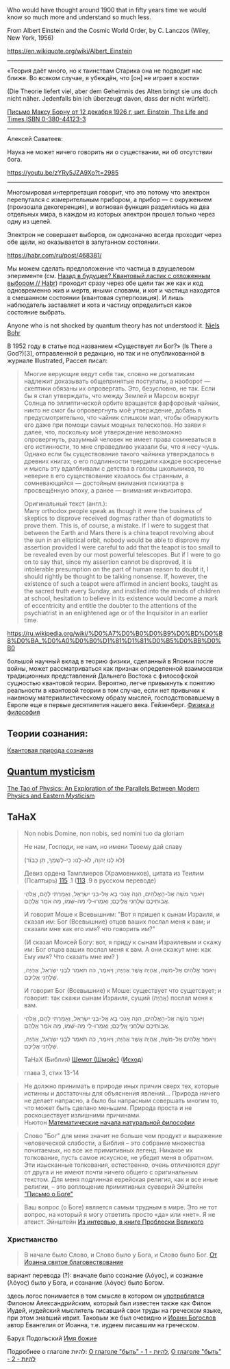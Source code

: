 
Who would have thought around 1900 that in fifty years time we would know so much more and understand so much less.

From Albert Einstein and the Cosmic World Order, by C. Lanczos (Wiley, New York, 1956)

https://en.wikiquote.org/wiki/Albert_Einstein 

---------------------------------

«Теория даёт много, но к таинствам Старика она не подводит нас ближе. Во всяком случае, я убеждён, что [он] не играет в кости» 

(Die Theorie liefert viel, aber dem Geheimnis des Alten bringt sie uns doch nicht näher. Jedenfalls bin ich überzeugt davon, dass der nicht würfelt). 

[Письмо Максу Борну от 12 декабря 1926 г, цит. Einstein, The Life and Times ISBN 0-380-44123-3](https://ru.wikipedia.org/wiki/%D0%9F%D1%80%D0%B8%D0%BD%D1%86%D0%B8%D0%BF_%D0%BD%D0%B5%D0%BE%D0%BF%D1%80%D0%B5%D0%B4%D0%B5%D0%BB%D1%91%D0%BD%D0%BD%D0%BE%D1%81%D1%82%D0%B8#%D0%98%D0%BD%D1%82%D0%B5%D1%80%D0%BF%D1%80%D0%B5%D1%82%D0%B0%D1%86%D0%B8%D0%B8)

--------------------------------

Алексей Саватеев: 

Наука не может ничего говорить ни о существании, ни об отсутствии бога. 

https://youtu.be/zYRy5JZA9Xo?t=2985

-------------------------------

Многомировая интерпретация говорит, что это потому что электрон перепутался с измерительным прибором, а прибор — с окружением (произошла декогеренция), и волновая функция разделилась на два отдельных мира, в каждом из которых электрон прошел только через одну из щелей. 

Электрон не совершает выборов, он однозначно всегда проходит через обе щели, но оказывается в запутанном состоянии. 


https://habr.com/ru/post/468381/ 

Мы можем сделать предположение что частица в двущелевом эперименте (см. [Назад в будущее? Квантовый ластик с отложенным выбором // Habr](https://habr.com/ru/post/468381/)) проходит сразу через обе щели так же как и код одновременно жив и мертв, иными словами, и кот и частица находятся в смешанном состоянии (квантовая суперпозиция). И лишь наблюдатель заставляет и кота и частицу определиться какое состояние выбрать. 

Anyone who is not shocked by quantum theory has not understood it.
    [Niels Bohr](https://en.wikiquote.org/wiki/Niels_Bohr) 
    
 В 1952 году в статье под названием «Существует ли Бог?» (Is There a God?)[3], отправленной в редакцию, но так и не опубликованной в журнале Illustrated, Рассел писал:
 
   > Многие верующие ведут себя так, словно не догматикам надлежит доказывать общепринятые постулаты, а наоборот — скептики обязаны их опровергать. Это, безусловно, не так. Если бы я стал утверждать, что между Землей и Марсом вокруг Солнца по эллиптической орбите вращается фарфоровый чайник, никто не смог бы опровергнуть моё утверждение, добавь я предусмотрительно, что чайник слишком мал, чтобы обнаружить его даже при помощи самых мощных телескопов. Но заяви я далее, что, поскольку моё утверждение невозможно опровергнуть, разумный человек не имеет права сомневаться в его истинности, то мне справедливо указали бы, что я несу чушь. Однако если бы существование такого чайника утверждалось в древних книгах, о его подлинности твердили каждое воскресенье и мысль эту вдалбливали с детства в головы школьников, то неверие в его существование казалось бы странным, а сомневающийся — достойным внимания психиатра в просвещённую эпоху, а ранее — внимания инквизитора.
> 
   > Оригинальный текст (англ.):      
   > Many orthodox people speak as though it were the business of skeptics to disprove received dogmas rather than of dogmatists to prove them. This is, of course, a mistake. If I were to suggest that between the Earth and Mars there is a china teapot revolving about the sun in an elliptical orbit, nobody would be able to disprove my assertion provided I were careful to add that the teapot is too small to be revealed even by our most powerful telescopes. But if I were to go on to say that, since my assertion cannot be disproved, it is intolerable presumption on the part of human reason to doubt it, I should rightly be thought to be talking nonsense. If, however, the existence of such a teapot were affirmed in ancient books, taught as the sacred truth every Sunday, and instilled into the minds of children at school, hesitation to believe in its existence would become a mark of eccentricity and entitle the doubter to the attentions of the psychiatrist in an enlightened age or of the Inquisitor in an earlier time.

https://ru.wikipedia.org/wiki/%D0%A7%D0%B0%D0%B9%D0%BD%D0%B8%D0%BA_%D0%A0%D0%B0%D1%81%D1%81%D0%B5%D0%BB%D0%B0

большой научный вклад  в  теорию  физики, сделанный в Японии
после  войны,  может  рассматриваться  как признак определенной  взаимосвязи
традиционных представлений
     Дальнего Востока с  философской  сущностью квантовой теории.  Вероятно,
легче привыкнуть к понятию реальности в квантовой теории в том  случае, если
нет привычки к наивному материалистическому образу мыслей, господствовавшему
в Европе еще в первые десятилетия нашего века.
    Гейзенберг. [Физика и философия](http://lib.ru/FILOSOF/GEJZENBERG/physicsandphilosophy.txt)

## Теории сознания: 

[Квантовая природа сознания](https://ru.wikipedia.org/wiki/%D0%9A%D0%B2%D0%B0%D0%BD%D1%82%D0%BE%D0%B2%D0%BE%D0%B5_%D1%81%D0%BE%D0%B7%D0%BD%D0%B0%D0%BD%D0%B8%D0%B5)

## [Quantum mysticism](https://en.wikipedia.org/wiki/Quantum_mysticism)

[The Tao of Physics: An Exploration of the Parallels Between Modern Physics and Eastern Mysticism](https://en.wikipedia.org/wiki/The_Tao_of_Physics) 

## ТаНаХ 


> Non nobis Domine, non nobis, sed nomini tuo da gloriam
>
> Не нам, Господи, не нам, но имени Твоему дай славу
>
> (לֹא לָנוּ יְהוָה, לֹא-לָנוּ: כִּי-לְשִׁמְךָ, תֵּן כָּבוֹד)
> 
> Девиз ордена Тамплиеров (Храмовников), 
> цитата из Теилим (Псалтырь) [115](http://www.mechon-mamre.org/p/pt/pt26b5.htm) .1 ([113](https://ru.wikisource.org/wiki/%D0%9F%D1%81%D0%B0%D0%BB%D1%82%D0%B8%D1%80%D1%8C#%D0%9F%D1%81%D0%B0%D0%BB%D0%BE%D0%BC_113) .9 в русском переводе)

> וַיֹּאמֶר מֹשֶׁה אֶל-הָאֱלֹהִים, הִנֵּה אָנֹכִי בָא אֶל-בְּנֵי יִשְׂרָאֵל, וְאָמַרְתִּי לָהֶם, אֱלֹהֵי אֲבוֹתֵיכֶם שְׁלָחַנִי אֲלֵיכֶם; וְאָמְרוּ-לִי מַה-שְּׁמוֹ, מָה אֹמַר אֲלֵהֶם.
> 
> И говорит Моше к Всевышним: "Вот я пришел к сынам Израиля, и сказал им: Бог (Всевышние) отцов ваших послал меня к вам; и сказали мне как его имя? что говорить им?"
>
> (И сказал Моисей Богу: вот, я приду к сынам Израилевым и скажу им: Бог отцов ваших послал меня к вам. А они скажут мне: как Ему имя? Что сказать мне им? )
>
> וַיֹּאמֶר אֱלֹהִים אֶל-מֹשֶׁה, אֶהְיֶה אֲשֶׁר אֶהְיֶה; וַיֹּאמֶר, כֹּה תֹאמַר לִבְנֵי יִשְׂרָאֵל, אֶהְיֶה, שְׁלָחַנִי אֲלֵיכֶם. 
>
> И говорит Бог (Всевышние) к Моше: существует что сущетсвует; и говорит: так скажи сынам Израиля, сущий (אֶהְיֶה) послал меня к вам.
>
> 

>  וַיֹּאמֶר מֹשֶׁה אֶל-הָאֱלֹהִים, הִנֵּה אָנֹכִי בָא אֶל-בְּנֵי יִשְׂרָאֵל, וְאָמַרְתִּי לָהֶם, אֱלֹהֵי אֲבוֹתֵיכֶם שְׁלָחַנִי אֲלֵיכֶם; וְאָמְרוּ-לִי מַה-שְּׁמוֹ, מָה אֹמַר אֲלֵהֶם.
> 
>  וַיֹּאמֶר אֱלֹהִים אֶל-מֹשֶׁה, אֶהְיֶה אֲשֶׁר אֶהְיֶה; וַיֹּאמֶר, כֹּה תֹאמַר לִבְנֵי יִשְׂרָאֵל, אֶהְיֶה, שְׁלָחַנִי אֲלֵיכֶם. 
>
> ТаНаХ (Библия) [Шемот (Шмойс)](http://chassidus.ru/library/tora_inline/shmoys/) ([Исход](http://www.mechon-mamre.org/p/pt/pt0203.htm)) 
> 
> глава 3, стих 13-14
>


> Не должно принимать в природе иных причин сверх тех, которые истинны и достаточны для объяснения явлений… Природа ничего не делает напрасно, а было бы напрасным совершать многим то, что может быть сделано меньшим. Природа проста и не роскошествует излишними причинами.  
> Ньютон [Математические начала натуральной философии](https://ru.wikipedia.org/wiki/%D0%9C%D0%B0%D1%82%D0%B5%D0%BC%D0%B0%D1%82%D0%B8%D1%87%D0%B5%D1%81%D0%BA%D0%B8%D0%B5_%D0%BD%D0%B0%D1%87%D0%B0%D0%BB%D0%B0_%D0%BD%D0%B0%D1%82%D1%83%D1%80%D0%B0%D0%BB%D1%8C%D0%BD%D0%BE%D0%B9_%D1%84%D0%B8%D0%BB%D0%BE%D1%81%D0%BE%D1%84%D0%B8%D0%B8#%D0%A2%D1%80%D0%B5%D1%82%D1%8C%D1%8F_%D0%BA%D0%BD%D0%B8%D0%B3%D0%B0)


> Слово "Бог" для меня значит не больше чем продукт и выражение человеческой слабости, а Библия – это собрание множества почитаемых, но все же примитивных легенд. Никакое их толкование, пусть самое искусное, не убедит меня в обратном. Эти изысканные толкования, естественно, очень отличаются друг от друга и не имеют почти ничего общего с оригинальным текстом. Для меня подлинная еврейская религия, как и все иные религии, – это воплощение примитивных суеверий 
> Эйштейн ["Письмо о Боге"](https://stmegi.com/posts/65642/pismo-o-boge/) 


> Ваш вопрос (о Боге) является самым трудным в мире. Это не тот вопрос, на который я могу ответить просто «да» или «нет». Я не атеист. 
> Эйнштейн [Из интервью, в книге Проблески Великого](https://ru.wikipedia.org/wiki/%D0%AD%D0%B9%D0%BD%D1%88%D1%82%D0%B5%D0%B9%D0%BD_%D0%B8_%D1%80%D0%B5%D0%BB%D0%B8%D0%B3%D0%B8%D1%8F)

### Христианство 

> В начале было Слово, и Слово было у Бога, и Слово было Бог. 
> [От Иоанна святое благовествование](https://ru.wikisource.org/wiki/%D0%9E%D1%82_%D0%98%D0%BE%D0%B0%D0%BD%D0%BD%D0%B0_%D1%81%D0%B2%D1%8F%D1%82%D0%BE%D0%B5_%D0%B1%D0%BB%D0%B0%D0%B3%D0%BE%D0%B2%D0%B5%D1%81%D1%82%D0%B2%D0%BE%D0%B2%D0%B0%D0%BD%D0%B8%D0%B5) 
>

вариант перевода (?): вначале было сознание (λόγος), и сознание (λόγος) было у Бога, и сознание (λόγος) было Богом.

здесь логос понимается в том смысле в котором он [употреблялся](https://ru.wikipedia.org/wiki/%D0%A4%D0%B8%D0%BB%D0%BE%D0%BD_%D0%90%D0%BB%D0%B5%D0%BA%D1%81%D0%B0%D0%BD%D0%B4%D1%80%D0%B8%D0%B9%D1%81%D0%BA%D0%B8%D0%B9#%D0%9E_%D0%9B%D0%BE%D0%B3%D0%BE%D1%81%D0%B5) Филоном Александрийским, который был известен также как Филон Иудей, иудейский мыслитель писавший свои труды на греческом языке, при этом знавший иврит. Таковым же был очевидно и [Иоанн Богослов](https://ru.wikipedia.org/wiki/%D0%98%D0%BE%D0%B0%D0%BD%D0%BD_%D0%91%D0%BE%D0%B3%D0%BE%D1%81%D0%BB%D0%BE%D0%B2) автор Евангелия от Иоанна, т.е. иудеем писавшим на греческом. 

Барух Подольский [Имя божие](https://www.slovar.co.il/index-99.html)  

Подробнее о глаголе להיות: 
[О глаголе "быть" - 1 - להיות](https://youtu.be/XF9jiJ9MfKg), 
[О глаголе "быть" - 2 - להיות](https://youtu.be/LnNq5466Yq8) 
